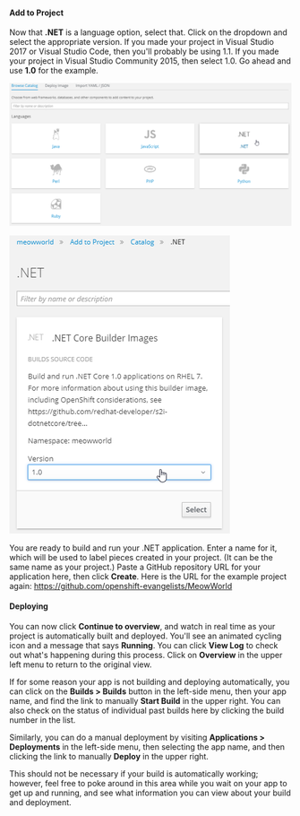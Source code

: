 #### Add to Project

Now that **.NET** is a language option, select that. Click on the dropdown and select the appropriate version. If you made your project in Visual Studio 2017 or Visual Studio Code, then you'll probably be using 1.1. If you made your project in Visual Studio Community 2015, then select 1.0. Go ahead and use **1.0** for the example.

![screenshot](assets/catalog.png)


![screenshot](assets/dotnet.png)

You are ready to build and run your .NET application. Enter a name for it, which will be used to label pieces created in your project. (It can be the same name as your project.) Paste a GitHub repository URL for your application here, then click **Create**. Here is the URL for the example project again: https://github.com/openshift-evangelists/MeowWorld

#### Deploying

You can now click **Continue to overview**, and watch in real time as your project is automatically built and deployed. You'll see an animated cycling icon and a message that says **Running**. You can click **View Log** to check out what's happening during this process. Click on **Overview** in the upper left menu to return to the original view.

If for some reason your app is not building and deploying automatically, you can click on the **Builds > Builds** button in the left-side menu, then your app name, and find the link to manually **Start Build** in the upper right. You can also check on the status of individual past builds here by clicking the build number in the list.

Similarly, you can do a manual deployment by visiting **Applications > Deployments** in the left-side menu, then selecting the app name, and then clicking the link to manually **Deploy** in the upper right.

This should not be necessary if your build is automatically working; however, feel free to poke around in this area while you wait on your app to get up and running, and see what information you can view about your build and deployment.
